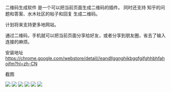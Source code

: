 二维码生成软件
是一个可以把当前页面生成二维码的插件。
同时还支持 知乎的问题和答案、水木社区的帖子和回复 生成二维码。

计划将来支持更多地网站。

通过二维码，手机就可以把当前页面分享给好友，或者分享到朋友圈，省去了输入连接的麻烦。


安装地址 <https://chrome.google.com/webstore/detail//eandllggnghikbggfgifghhbhfahojfm?hl=zh-CN>

截图


![](https://git.oschina.net/cobola/chrome-plugin-qrcode/raw/master/zhihu1.png)
![](https://git.oschina.net/cobola/chrome-plugin-qrcode/raw/master/zhihu2.png)
![](https://git.oschina.net/cobola/chrome-plugin-qrcode/raw/master/zhihu3.png)
![](https://git.oschina.net/cobola/chrome-plugin-qrcode/raw/master/smth1.png)
![](https://git.oschina.net/cobola/chrome-plugin-qrcode/raw/master/smth2.png)
![](https://git.oschina.net/cobola/chrome-plugin-qrcode/raw/master/smth3.png)




